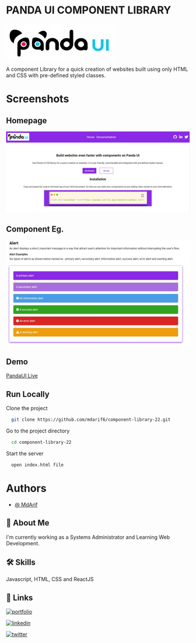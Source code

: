 # PANDA UI COMPONENT LIBRARY

![Logo](/document/images/LogoScreenShot.jpg)

A component Library for a quick creation of websites built using only HTML and CSS with pre-defined styled classes.

# Screenshots

## Homepage

![Library Screenshot](/document/images/HomePage_Screenshot.JPG)

## Component Eg.

![App Screenshot](/document/images/Component_Screenshot.JPG)

## Demo

[PandaUI Live](https://pandaui.netlify.app/)

## Run Locally

Clone the project

```bash
  git clone https://github.com/mdarif6/component-library-22.git
```

Go to the project directory

```bash
  cd component-library-22
```

Start the server

```bash
  open index.html file
```

# Authors

- [@ MdArif](https://github.com/mdarif6/)

## 🚀 About Me

I'm currently working as a Systems Administrator
and Learning Web Development.

## 🛠 Skills

Javascript, HTML, CSS and ReactJS

## 🔗 Links

[![portfolio](https://img.shields.io/badge/my_portfolio-000?style=for-the-badge&logo=ko-fi&logoColor=white)](https://mdarif.netlify.app/)

[![linkedin](https://img.shields.io/badge/linkedin-0A66C2?style=for-the-badge&logo=linkedin&logoColor=white)](https://www.linkedin.com/in/mdarifdev/)

[![twitter](https://img.shields.io/badge/twitter-1DA1F2?style=for-the-badge&logo=twitter&logoColor=white)](https://twitter.com/mdarifdev)
